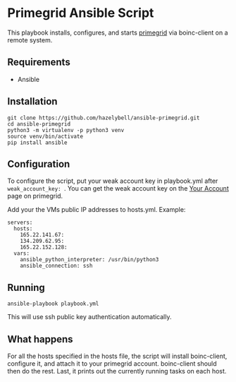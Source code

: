 # Primegrid Ansible Script

This playbook installs, configures, and starts 
[primegrid](http://www.primegrid.com/)
via boinc-client on a remote system.

## Requirements

* Ansible

## Installation

```
git clone https://github.com/hazelybell/ansible-primegrid.git
cd ansible-primegrid
python3 -m virtualenv -p python3 venv
source venv/bin/activate
pip install ansible
```

## Configuration

To configure the script, put your weak account key in playbook.yml after
`weak_account_key: `.
You can get
the weak account key on the [Your Account](http://www.primegrid.com/home.php)
page on primegrid.

Add your the VMs public IP addresses to hosts.yml. Example:

```
servers:
  hosts:
    165.22.141.67:
    134.209.62.95:
    165.22.152.128:
  vars:
    ansible_python_interpreter: /usr/bin/python3
    ansible_connection: ssh
```
## Running

```
ansible-playbook playbook.yml
```

This will use ssh public key authentication automatically.

## What happens

For all the hosts specified in the hosts file, the script will
install boinc-client, configure it, and attach it to your primegrid account.
boinc-client should then do the rest. Last, it prints out the currently
running tasks on each host.


